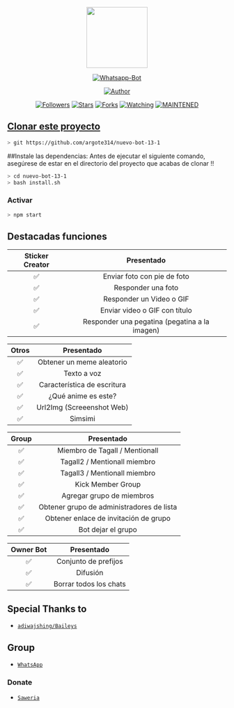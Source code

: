 <p align="center">
<img src="https://i.pinimg.com/originals/c8/cd/39/c8cd396e30f743912d147ba741556832.png" width="140" height="140"/>
</p>
<p align="center">
<a href="#"><img title="Whatsapp-Bot" src="https://img.shields.io/badge/Termux Whatsapp Bot-green?colorA=%23ff0000&colorB=%23017e40&style=for-the-badge"></a>
</p>
<p align="center">
<a href="https://github.com/argote314"><img title="Author" src="https://img.shields.io/badge/Author-argote-red.svg?style=for-the-badge&logo=github"></a>
</p>
<p align="center">
<a href="https://github.com/argote314/nuevo-bot-13-1/watchers"><img title="Followers" src="https://img.shields.io/github/followers/argote314?color=blue&style=flat-square"></a>
<a href="https://github.com/argote314/nuevo-bot-13-1/stargazers/"><img title="Stars" src="https://img.shields.io/github/stars/argote314?color=red&style=flat-square"></a>
<a href="https://github.com/argote314/nuevo-bot-13-1/network/members"><img title="Forks" src="https://img.shields.io/github/forks/argote314/nuevo-bot-13-1?color=red&style=flat-square"></a>
<a href="https://github.com/argote314/watchers"><img title="Watching" src="https://img.shields.io/github/watchers/argote314/nuevo-bot-13-1?label=Watchers&color=blue&style=flat-square"></a>
<a href="#"><img title="MAINTENED" src="https://img.shields.io/badge/MAINTENED-YES-blue.svg"</a>
</p>

## Clonar este proyecto

```bash
> git https://github.com/argote314/nuevo-bot-13-1
```

##Instale las dependencias:
Antes de ejecutar el siguiente comando, asegúrese de estar en el directorio del proyecto que
acabas de clonar !!
```bash
> cd nuevo-bot-13-1
> bash install.sh
```

### Activar
```bash
> npm start
```

## Destacadas funciones

| Sticker Creator |              Presentado           |
| :-----------: | :--------------------------------: |
|       ✅       | Enviar foto con pie de foto      |
|       ✅       | Responder una foto               |
|       ✅       | Responder un Video o GIF         |
| ✅ | Enviar video o GIF con título |
| ✅ | Responder una pegatina (pegatina a la imagen) |

| Otros           |     Presentado                    |
| :------------: | :---------------------------------------------: |
✅ | Obtener un meme aleatorio |
| ✅ | Texto a voz |
| ✅ | Característica de escritura |
| ✅ | ¿Qué anime es este?
| ✅ | Url2Img (Screeenshot Web) |
| ✅ | Simsimi |

| Group  |                     Presentado              |
| :-----------: | :--------------------------------: |
| ✅ | Miembro de Tagall / Mentionall |
| ✅ | Tagall2 / Mentionall miembro |
| ✅ | Tagall3 / Mentionall miembro |
| ✅ | Kick Member Group |
| ✅ | Agregar grupo de miembros |
| ✅ | Obtener grupo de administradores de lista |
| ✅ | Obtener enlace de invitación de grupo |
| ✅ | Bot dejar el grupo |

| Owner Bot  |                   Presentado          |
| :-----------: | :--------------------------------: |
| ✅ | Conjunto de prefijos |
| ✅ | Difusión |
| ✅ | Borrar todos los chats |

## Special Thanks to
* [`adiwajshing/Baileys`](https://github.com/adiwajshing/Baileys)

## Group
* [`WhatsApp`](https://chat.whatsapp.com/KLfjq8AK4Jz62Pqfz5sv0v)
### Donate
* [`Saweria`](https://saweria.co/donate/mhankbarbar)
